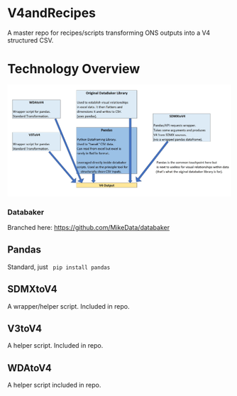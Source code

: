 # V4andRecipes

A master repo for recipes/scripts transforming ONS outputs into a V4 structured CSV.


# Technology Overview

![alt tag](/technology_overview_pic.jpg)

### Databaker

Branched here: https://github.com/MikeData/databaker

## Pandas

Standard, just ``` pip install pandas```

## SDMXtoV4

A wrapper/helper script. Included in repo.

## V3toV4

A helper script. Included in repo.

## WDAtoV4

A helper script included in repo.

